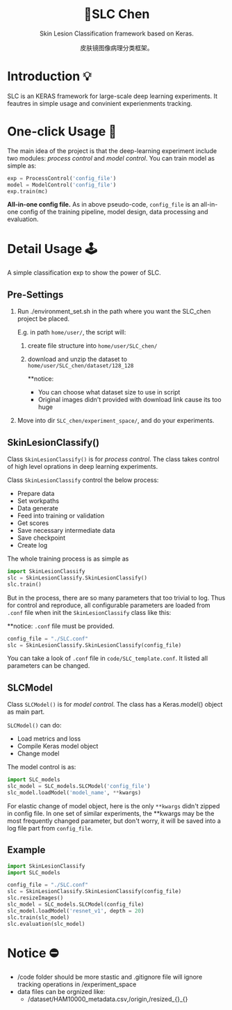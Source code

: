 
<div align="center">

<h1 align="center">🔬SLC Chen</h1>

Skin Lesion Classification framework based on Keras.

皮肤镜图像病理分类框架。

</div>

# Introduction 💡

SLC is an KERAS framework for large-scale deep learning experiments. It feautres in simple usage and convinient experienments tracking.

# One-click Usage 🧯

The main idea of the project is that the deep-learning experiment include two modules:  _process control_ and _model control_. You can train model as simple as:

```python
exp = ProcessControl('config_file')
model = ModelControl('config_file')
exp.train(mc)
```

**All-in-one config file.** As in above pseudo-code, `config_file` is an all-in-one config of the training pipeline, model design, data processing and evaluation.

# Detail Usage 🕹

A simple classification exp to show the power of SLC.

## Pre-Settings

1. Run ./environment_set.sh in the path where you want the SLC_chen project be placed.

    E.g. in path `home/user/`, the script will:
    
    1. create file structure into `home/user/SLC_chen/`
    2. download and unzip the dataset to `home/user/SLC_chen/dataset/128_128`

       **notice: 
        - You can choose what dataset size to use in script
        - Original images didn't provided with download link cause its too huge

2. Move into dir `SLC_chen/experiment_space/`, and do your experiments.

## SkinLesionClassify()

Class `SkinLesionClassify()` is for _process control_. The class takes control of high level oprations in deep learning experiments.

Class `SkinLesionClassify` control the below process:

- Prepare data
- Set workpaths
- Data generate
- Feed into training or validation
- Get scores
- Save necessary intermediate data
- Save checkpoint
- Create log

The whole training process is as simple as

```python
import SkinLesionClassify
slc = SkinLesionClassify.SkinLesionClassify()
slc.train()
```

But in the process, there are so many parameters that too trivial to log. Thus for control and reproduce, all configurable parameters are loaded from `.conf` file when init the `SkinLesionClassify` class like this:

**notice: `.conf` file must be provided.

```python
config_file = "./SLC.conf"
slc = SkinLesionClassify.SkinLesionClassify(config_file)
```

You can take a look of `.conf` file in `code/SLC_template.conf`. It listed all parameters can be changed.

## SLCModel

Class `SLCModel()` is for _model control_. The class has a Keras.model() object as main part.

`SLCModel()` can do:
- Load metrics and loss
- Compile Keras model object
- Change model

The model control is as:

```python
import SLC_models
slc_model = SLC_models.SLCModel('config_file')
slc_model.loadModel('model_name', **kwargs)
```

For elastic change of model object, here is the only `**kwargs` didn't zipped in config file. In one set of similar experiments, the **kwargs may be the most frequently changed parameter, but don't worry, it will be saved into a log file part from `config_file`.

## Example

```python
import SkinLesionClassify
import SLC_models

config_file = "./SLC.conf"
slc = SkinLesionClassify.SkinLesionClassify(config_file)
slc.resizeImages()
slc_model = SLC_models.SLCModel(config_file)
slc_model.loadModel('resnet_v1', depth = 20)
slc.train(slc_model)
slc.evaluation(slc_model)
```

# Notice ⛔️

- /code folder should be more stastic and .gitignore file will ignore tracking operations in /experiment_space
- data files can be orgnized like:
    - /dataset/HAM10000_metadata.csv,/origin,/resized_{}_{}
